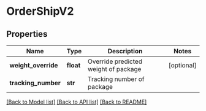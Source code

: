 # OrderShipV2

## Properties
Name | Type | Description | Notes
------------ | ------------- | ------------- | -------------
**weight_override** | **float** | Override predicted weight of package | [optional] 
**tracking_number** | **str** | Tracking number of package | 

[[Back to Model list]](../README.md#documentation-for-models) [[Back to API list]](../README.md#documentation-for-api-endpoints) [[Back to README]](../README.md)

